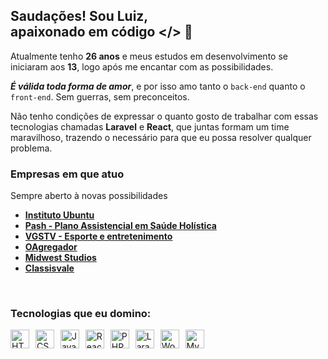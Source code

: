 ## Saudações! Sou Luiz, <br />apaixonado em código </> 💚

Atualmente tenho <strong>26 anos</strong> e meus estudos em desenvolvimento se iniciaram aos <strong>13</strong>, logo após me encantar com as possibilidades.

<i><b>É válida toda forma de amor</b></i>, e por isso amo tanto o `back-end` quanto o `front-end`. Sem guerras, sem preconceitos.

Não tenho condições de expressar o quanto gosto de trabalhar com essas tecnologias chamadas <b>Laravel</b> e <b>React</b>, que juntas formam um time maravilhoso, trazendo o necessário para que eu possa resolver qualquer problema.

### Empresas em que atuo
Sempre aberto à novas possibilidades
<br />

- <b>[Instituto Ubuntu](https://institutoubuntu.com)</b>
- <b>[Pash - Plano Assistencial em Saúde Holística](https://pash.com.br)</b>
- <b>[VGSTV - Esporte e entretenimento](https://vgstv.com.br)</b>
- <b>[OAgregador](https://oagregador.com.br)</b>
- <b>[Midwest Studios](https://midwest.studio)</b>
- <b>[Classisvale](https://classisvale.com.br)</b>

<br />

### Tecnologias que eu domino:

<div style="display: inline_block; margin-top: 15px;">
  <img title="HTML" alt="HTML" height="30" src="https://cdn-icons-png.flaticon.com/128/1051/1051277.png" style="margin-right: 6px;">
  <img title="CSS" alt="CSS" height="30" src="https://cdn-icons-png.flaticon.com/128/732/732190.png" style="margin-right: 6px;">
  <img title="JavaScript" alt="JavaScript" height="30" src="https://cdn-icons-png.flaticon.com/128/5968/5968292.png" style="margin-right: 6px;">
  <img title="ReactJS" alt="ReactJS" height="30" src="https://cdn-icons-png.flaticon.com/128/1126/1126012.png" style="margin-right: 6px;">
  <img title="PHP" alt="PHP" height="30" src="https://cdn-icons-png.flaticon.com/128/919/919830.png" style="margin-right: 6px;">
  <img title="Laravel" alt="Laravel" height="30" src="https://cdn.iconscout.com/icon/free/png-256/laravel-226015.png" style="margin-right: 6px;">
  <img title="Wordpress" alt="Wordpress" height="30" src="https://cdn-icons-png.flaticon.com/128/174/174881.png" style="margin-right: 6px;">
  <img title="MySQL" alt="MySQL" height="30" src="https://cdn-icons-png.flaticon.com/128/5968/5968313.png" style="margin-right: 6px;">
</div>

